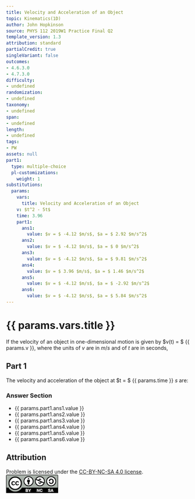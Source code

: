 ```yaml
---
title: Velocity and Acceleration of an Object
topic: Kinematics(1D)
author: John Hopkinson
source: PHYS 112 2019W1 Practice Final Q2
template_version: 1.3
attribution: standard
partialCredit: true
singleVariant: false
outcomes:
- 4.6.3.0
- 4.7.3.0
difficulty:
- undefined
randomization:
- undefined
taxonomy:
- undefined
span:
- undefined
length:
- undefined
tags:
- PW
assets: null
part1:
  type: multiple-choice
  pl-customizations:
    weight: 1
substitutions:
  params:
    vars:
      title: Velocity and Acceleration of an Object
    v: $t^2 - 5t$
    time: 3.96
    part1:
      ans1:
        value: $v = $ -4.12 $m/s$, $a = $ 2.92 $m/s^2$
      ans2:
        value: $v = $ -4.12 $m/s$, $a = $ 0 $m/s^2$
      ans3:
        value: $v = $ -4.12 $m/s$, $a = $ 9.81 $m/s^2$
      ans4:
        value: $v = $ 3.96 $m/s$, $a = $ 1.46 $m/s^2$
      ans5:
        value: $v = $ -4.12 $m/s$, $a = $ -2.92 $m/s^2$
      ans6:
        value: $v = $ -4.12 $m/s$, $a = $ 5.84 $m/s^2$
---
```

# {{ params.vars.title }}
If the velocity of an object in one-dimensional motion is given by $v(t) = $ {{ params.v }}, where the units of $v$ are in $m/s$ and of $t$ are in seconds,

## Part 1

The velocity and acceleration of the object at $t = $ {{ params.time }} $s$ are:

### Answer Section

- {{ params.part1.ans1.value }}
- {{ params.part1.ans2.value }}
- {{ params.part1.ans3.value }}
- {{ params.part1.ans4.value }}
- {{ params.part1.ans5.value }}
- {{ params.part1.ans6.value }}

## Attribution

Problem is licensed under the [CC-BY-NC-SA 4.0 license](https://creativecommons.org/licenses/by-nc-sa/4.0/).<br> ![The Creative Commons 4.0 license requiring attribution-BY, non-commercial-NC, and share-alike-SA license.](https://raw.githubusercontent.com/firasm/bits/master/by-nc-sa.png)